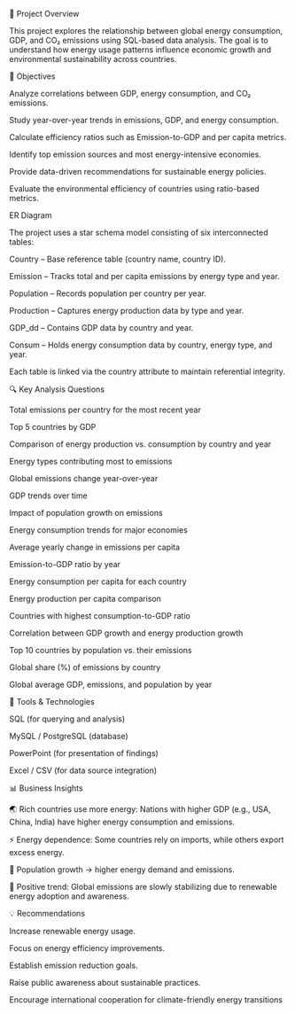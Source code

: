 📘 Project Overview

This project explores the relationship between global energy consumption, GDP, and CO₂ emissions using SQL-based data analysis. The goal is to understand how energy usage patterns influence economic growth and environmental sustainability across countries.

🎯 Objectives

Analyze correlations between GDP, energy consumption, and CO₂ emissions.

Study year-over-year trends in emissions, GDP, and energy consumption.

Calculate efficiency ratios such as Emission-to-GDP and per capita metrics.

Identify top emission sources and most energy-intensive economies.

Provide data-driven recommendations for sustainable energy policies.

Evaluate the environmental efficiency of countries using ratio-based metrics.

ER Diagram

The project uses a star schema model consisting of six interconnected tables:

Country – Base reference table (country name, country ID).

Emission – Tracks total and per capita emissions by energy type and year.

Population – Records population per country per year.

Production – Captures energy production data by type and year.

GDP_dd – Contains GDP data by country and year.

Consum – Holds energy consumption data by country, energy type, and year.

Each table is linked via the country attribute to maintain referential integrity.


🔍 Key Analysis Questions

Total emissions per country for the most recent year

Top 5 countries by GDP

Comparison of energy production vs. consumption by country and year

Energy types contributing most to emissions

Global emissions change year-over-year

GDP trends over time

Impact of population growth on emissions

Energy consumption trends for major economies

Average yearly change in emissions per capita

Emission-to-GDP ratio by year

Energy consumption per capita for each country

Energy production per capita comparison

Countries with highest consumption-to-GDP ratio

Correlation between GDP growth and energy production growth

Top 10 countries by population vs. their emissions

Global share (%) of emissions by country

Global average GDP, emissions, and population by year


🧮 Tools & Technologies

SQL (for querying and analysis)

MySQL / PostgreSQL (database)

PowerPoint (for presentation of findings)

Excel / CSV (for data source integration)


📊 Business Insights

🌏 Rich countries use more energy: Nations with higher GDP (e.g., USA, China, India) have higher energy consumption and emissions.

⚡ Energy dependence: Some countries rely on imports, while others export excess energy.

👥 Population growth → higher energy demand and emissions.

🌱 Positive trend: Global emissions are slowly stabilizing due to renewable energy adoption and awareness.


💡 Recommendations

Increase renewable energy usage.

Focus on energy efficiency improvements.

Establish emission reduction goals.

Raise public awareness about sustainable practices.

Encourage international cooperation for climate-friendly energy transitions

